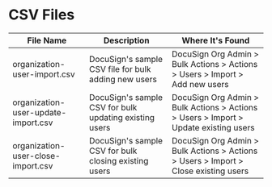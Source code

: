 # CSV Files
|File Name|Description|Where It's Found|
|---|---|---|
|organization-user-import.csv|DocuSign's sample CSV file for bulk adding new users|DocuSign Org Admin > Bulk Actions > Actions > Users > Import > Add new users|
|organization-user-update-import.csv|DocuSign's sample CSV for bulk updating existing users|DocuSign Org Admin > Bulk Actions > Actions > Users > Import > Update existing users|
|organization-user-close-import.csv|DocuSign's sample CSV for bulk closing existing users|DocuSign Org Admin > Bulk Actions > Actions > Users > Import > Close existing users|